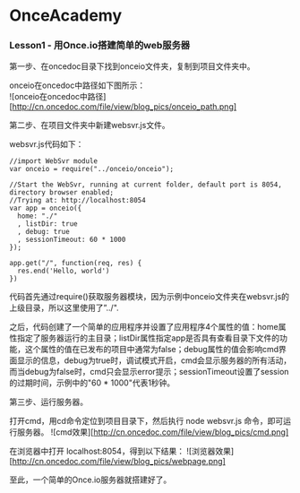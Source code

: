 # OnceAcademy
### Lesson1 - 用Once.io搭建简单的web服务器    
第一步、在oncedoc目录下找到onceio文件夹，复制到项目文件夹中。  

onceio在oncedoc中路径如下图所示：  
![onceio在oncedoc中路径][http://cn.oncedoc.com/file/view/blog_pics/onceio_path.png]   

第二步、在项目文件夹中新建websvr.js文件。  

websvr.js代码如下：  

    //import WebSvr module
    var onceio = require("../onceio/onceio");

    //Start the WebSvr, running at current folder, default port is 8054, directory browser enabled;
    //Trying at: http://localhost:8054
    var app = onceio({
      home: "./"
      , listDir: true
      , debug: true
      , sessionTimeout: 60 * 1000
    });
    
    app.get("/", function(req, res) {
      res.end('Hello, world')
    })

代码首先通过require()获取服务器模块，因为示例中onceio文件夹在websvr.js的上级目录，所以这里使用了”../".  

之后，代码创建了一个简单的应用程序并设置了应用程序4个属性的值：home属性指定了服务器运行的主目录；listDir属性指定app是否具有查看目录下文件的功能，这个属性的值在已发布的项目中通常为false；debug属性的值会影响cmd界面显示的信息，debug为true时，调试模式开启，cmd会显示服务器的所有活动，而当debug为false时，cmd只会显示error提示；sessionTimeout设置了session的过期时间，示例中的"60 * 1000"代表1秒钟。

 

第三步、运行服务器。

打开cmd，用cd命令定位到项目目录下，然后执行 node websvr.js 命令，即可运行服务器。
![cmd效果][http://cn.oncedoc.com/file/view/blog_pics/cmd.png]


在浏览器中打开 localhost:8054，得到以下结果：
![浏览器效果][http://cn.oncedoc.com/file/view/blog_pics/webpage.png]


至此，一个简单的Once.io服务器就搭建好了。

